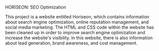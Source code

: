 HORISEON: SEO Optimization

This project is a website entitled Horiseon, which contains information about search engine optimization, online reputation management, and social media marketing. The HTML and CSS code within the website has been cleaned up in order to improve search engine optimization and increase the website's visibility. In this website, there is also information about lead generation, brand awareness, and cost management.